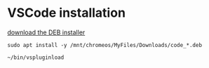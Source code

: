 # VSCode installation

[download the DEB installer](https://code.visualstudio.com/download)

```
sudo apt install -y /mnt/chromeos/MyFiles/Downloads/code_*.deb
```

```
~/bin/vspluginload
```
